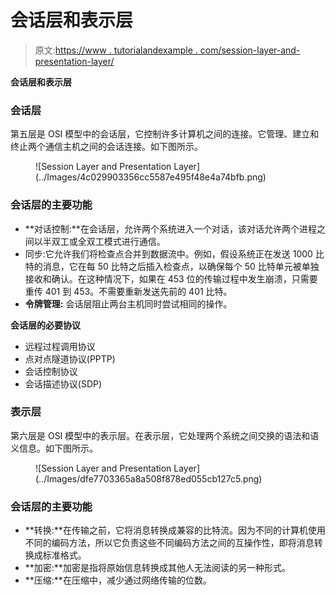 # 会话层和表示层

> 原文:[https://www . tutorialandexample . com/session-layer-and-presentation-layer/](https://www.tutorialandexample.com/session-layer-and-presentation-layer/)

**会话层和表示层**

### 会话层

第五层是 OSI 模型中的会话层，它控制许多计算机之间的连接。它管理、建立和终止两个通信主机之间的会话连接。如下图所示。

<figure class="wp-block-image size-large">![Session Layer and Presentation Layer](../Images/4c029903356cc5587e495f48e4a74bfb.png)</figure>

### 会话层的主要功能

*   **对话控制:**在会话层，允许两个系统进入一个对话，该对话允许两个进程之间以半双工或全双工模式进行通信。
*   同步:它允许我们将检查点合并到数据流中。例如，假设系统正在发送 1000 比特的消息，它在每 50 比特之后插入检查点，以确保每个 50 比特单元被单独接收和确认。在这种情况下，如果在 453 位的传输过程中发生崩溃，只需要重传 401 到 453。不需要重新发送先前的 401 比特。
*   **令牌管理:** 会话层阻止两台主机同时尝试相同的操作。

**会话层的必要协议**

*   远程过程调用协议
*   点对点隧道协议(PPTP)
*   会话控制协议
*   会话描述协议(SDP)

### 表示层

第六层是 OSI 模型中的表示层。在表示层，它处理两个系统之间交换的语法和语义信息。如下图所示。

<figure class="wp-block-image size-large">![Session Layer and Presentation Layer](../Images/dfe7703365a8a508f878ed055cb127c5.png)</figure>

### 会话层的主要功能

*   **转换:**在传输之前，它将消息转换成兼容的比特流。因为不同的计算机使用不同的编码方法，所以它负责这些不同编码方法之间的互操作性，即将消息转换成标准格式。
*   **加密:**加密是指将原始信息转换成其他人无法阅读的另一种形式。
*   **压缩:**在压缩中，减少通过网络传输的位数。